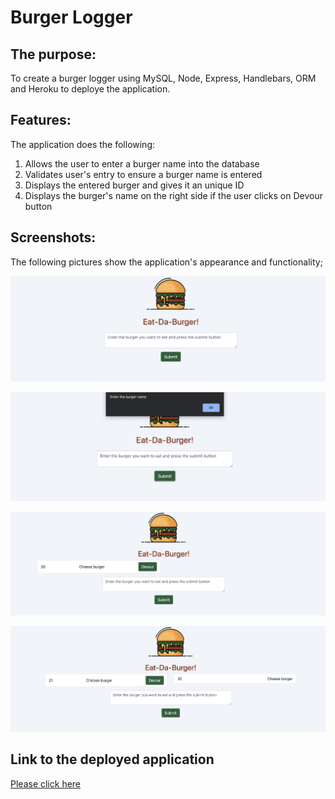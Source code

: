 # Burger Logger

## The purpose:

To create a burger logger using MySQL, Node, Express, Handlebars, ORM and Heroku to deploye the application.

## Features:

The application does the following:

1. Allows the user to enter a burger name into the database
2. Validates user's entry to ensure a burger name is entered
3. Displays the entered burger and gives it an unique ID
4. Displays the burger's name on the right side if the user clicks on Devour button

## Screenshots:

The following pictures show the application's appearance and functionality;

![Screen shows the home page of the application ](/public/assets/img/default-page.png)

![Screen shows an error message if user submits an empty name ](/public/assets/img/error-message.png)

![Screen shows an entry of one burger on the left side of the screen](/public/assets/img/one-burger-entry.png)

![Screen shows two burgers on both sides if user clicks devour button](/public/assets/img/two-burgers-on-two-sides.png)

## Link to the deployed application

[Please click here](https://faisal-burgerlog.herokuapp.com/)
